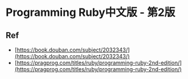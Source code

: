 # Programming Ruby中文版 - 第2版


## Ref

* [https://book.douban.com/subject/2032343/](https://book.douban.com/subject/2032343/)
* [https://pragprog.com/titles/ruby/programming-ruby-2nd-edition/](https://pragprog.com/titles/ruby/programming-ruby-2nd-edition/)